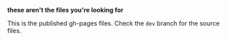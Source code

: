 **these aren't the files you're looking for**

This is the published gh-pages files. Check the `dev` branch for the source files. 
